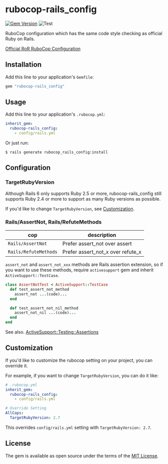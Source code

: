 # rubocop-rails_config

[![Gem Version](https://badge.fury.io/rb/rubocop-rails_config.svg)](https://badge.fury.io/rb/rubocop-rails_config)
![Test](https://github.com/toshimaru/rubocop-rails_config/workflows/Test/badge.svg)

RuboCop configuration which has the same code style checking as official Ruby on Rails.

[Official RoR RuboCop Configuration](https://github.com/rails/rails/blob/master/.rubocop.yml)

## Installation

Add this line to your application's `Gemfile`:

```ruby
gem "rubocop-rails_config"
```

## Usage

Add this line to your application's `.rubocop.yml`:

```yml
inherit_gem:
  rubocop-rails_config:
    - config/rails.yml
```

Or just run:

```console
$ rails generate rubocop_rails_config:install
```

## Configuration

### TargetRubyVersion

Although Rails 6 only supports Ruby 2.5 or more, rubocop-rails_config still supports Ruby 2.4 or more to support as many Ruby versions as possible.

If you'd like to change `TargetRubyVersion`, see [Customization](#customization).

### Rails/AssertNot, Rails/RefuteMethods

| cop | description |
| --- | --- |
| `Rails/AssertNot`     | Prefer assert_not over assert |
| `Rails/RefuteMethods` | Prefer assert_not_x over refute_x |

`assert_not` and `assert_not_xxx` methods are Rails assertion extension, so if you want to use these methods, require `activesupport` gem and inherit `ActiveSupport::TestCase`.

```rb
class AssertNotTest < ActiveSupport::TestCase
  def test_assert_not_method
    assert_not ...(code)...
  end

  def test_assert_not_nil_method
    assert_not_nil ...(code)...
  end
end
```

See also. [ActiveSupport::Testing::Assertions](https://api.rubyonrails.org/classes/ActiveSupport/Testing/Assertions.html)

## Customization

If you'd like to customize the rubocop setting on your project, you can override it.

For example, if you want to change `TargetRubyVersion`, you can do it like:

```yml
# .rubocop.yml
inherit_gem:
  rubocop-rails_config:
    - config/rails.yml

# Override Setting
AllCops:
  TargetRubyVersion: 2.7
```

This overrides `config/rails.yml` setting with `TargetRubyVersion: 2.7`.

## License

The gem is available as open source under the terms of the [MIT License](http://opensource.org/licenses/MIT).
